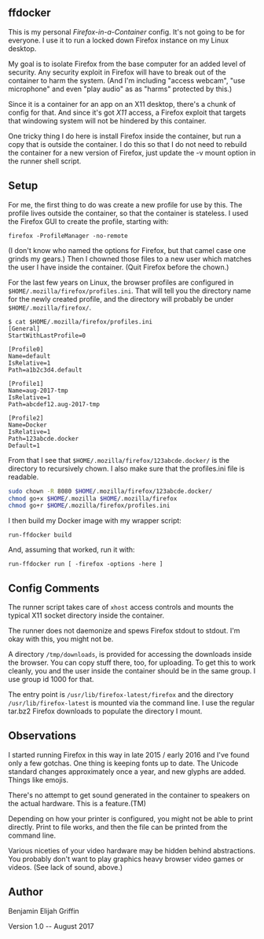 ffdocker
--------

This is my personal *Firefox-in-a-Container* config. It's not going to
be for everyone. I use it to run a locked down Firefox instance on my
Linux desktop.

My goal is to isolate Firefox from the base computer for an added level
of security. Any security exploit in Firefox will have to break out of
the container to harm the system. (And I'm including "access webcam",
"use microphone" and even "play audio" as as "harms" protected by this.)

Since it is a container for an app on an X11 desktop, there's a chunk of
config for that. And since it's got *X11* access, a Firefox exploit that
targets that windowing system will not be hindered by this container. 

One tricky thing I do here is install Firefox inside the container,
but run a copy that is outside the container. I do this so that I do
not need to rebuild the container for a new version of Firefox, just
update the -v mount option in the runner shell script. 

Setup
-----

For me, the first thing to do was create a new profile for use by this.
The profile lives outside the container, so that the container is
stateless. I used the Firefox GUI to create the profile, starting with:

`firefox -ProfileManager -no-remote`

(I don't know who named the options for Firefox, but that camel case one
grinds my gears.) Then I chowned those files to a new user which matches
the user I have inside the container. (Quit Firefox before the chown.)

For the last few years on Linux, the browser profiles are configured in
`$HOME/.mozilla/firefox/profiles.ini`. That will tell you the directory
name for the newly created profile, and the directory will probably be
under `$HOME/.mozilla/firefox/`. 

```text
$ cat $HOME/.mozilla/firefox/profiles.ini
[General]
StartWithLastProfile=0

[Profile0]
Name=default
IsRelative=1
Path=a1b2c3d4.default

[Profile1]
Name=aug-2017-tmp
IsRelative=1
Path=abcdef12.aug-2017-tmp

[Profile2]
Name=Docker
IsRelative=1
Path=123abcde.docker
Default=1
```

From that I see that `$HOME/.mozilla/firefox/123abcde.docker/` is the
directory to recursively chown. I also make sure that the profiles.ini
file is readable.

```sh
sudo chown -R 8080 $HOME/.mozilla/firefox/123abcde.docker/
chmod go+x $HOME/.mozilla $HOME/.mozilla/firefox 
chmod go+r $HOME/.mozilla/firefox/profiles.ini
```

I then build my Docker image with my wrapper script:

```
run-ffdocker build
```

And, assuming that worked, run it with:

```
run-ffdocker run [ -firefox -options -here ]
```

Config Comments
---------------

The runner script takes care of `xhost` access controls and mounts the
typical X11 socket directory inside the container. 

The runner does not daemonize and spews Firefox stdout to stdout. I'm
okay with this, you might not be.

A directory `/tmp/downloads`, is provided for accessing the downloads
inside the browser. You can copy stuff there, too, for uploading. To get
this to work cleanly, you and the user inside the container should be in
the same group. I use group id 1000 for that.

The entry point is `/usr/lib/firefox-latest/firefox` and the directory
`/usr/lib/firefox-latest` is mounted via the command line. I use the
regular tar.bz2 Firefox downloads to populate the directory I mount.

Observations
------------

I started running Firefox in this way in late 2015 / early 2016
and I've found only a few gotchas. One thing is keeping fonts up to
date. The Unicode standard changes approximately once a year, and
new glyphs are added. Things like emojis.

There's no attempt to get sound generated in the container to speakers
on the actual hardware. This is a feature.(TM)

Depending on how your printer is configured, you might not be able to
print directly. Print to file works, and then the file can be printed
from the command line.

Various niceties of your video hardware may be hidden behind
abstractions. You probably don't want to play graphics heavy browser
video games or videos. (See lack of sound, above.)

Author
------
Benjamin Elijah Griffin

Version 1.0 -- August 2017
